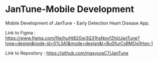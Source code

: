 # JanTune-Mobile Development
Mobile Development of JanTune - Early Detection Heart Disease App.

Link to Figma : 
https://www.figma.com/file/huHt82Gw3Q31hsNoyfZhjI/JanTune?type=design&node-id=0%3A1&mode=design&t=Bu0furCsRMOg1Hon-1

Link to Repository :
https://github.com/masyuraC7/JanTune